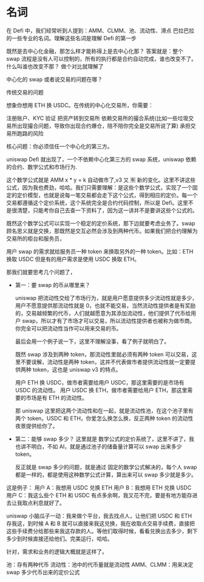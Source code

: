 # 名词

在 Defi 中，我们经常听到人提到：AMM、CLMM、池、流动性、滑点 巴拉巴拉的一些专业的名词。理解这些名词是理解 Defi 的第一步

既然是去中心化金融，那怎么样才能称得上是去中心化那？ 答案就是：整个 swap 流程是没有人可以控制的，所有的执行都是合约自动完成，谁也改变不了。 什么叫谁也改变不那？ 做个对比就理解了

中心化的 swap 或者说交易的问题在哪？

传统交易的问题

想象你想用 ETH 换 USDC。在传统的中心化交易所，你需要：

注册账户、KYC 验证
把资产转到交易所
依赖交易所的撮合系统(比如一些垃圾交易所出现撮合问题，导致你出现合约爆仓，陪不陪你完全是交易所说了算)
承担交易所跑路的风险

核心问题：你必须信任一个中心化的第三方。

uniswap Defi 就出现了，一个不依赖中心化第三方的 swap 系统，uniswap 依赖的合约、数学公式和市场行为.

这个数学公式就是 AMM x \* y = k 自动做市了,v3 又 🈶 新的变化。这里不讲这些公式，因为我也费劲，哈哈。我们只需要理解：是这些个数学公式，实现了一个固定的定价模型，也就是说每一笔交易都会走下这个公式，得到相应的定价。每一个交易都遵循这个定价系统，这个系统完全是合约代码控制，所以是 Defi。这里不是很清楚，只能考你自己去查一下资料了，因为这一讲并不是要讲这些个公式的。

既然这个数学公式可以实现一个稳定的定价系统，那下边就要考虑业务了。swap 顾名思义就是交换，那既然是交互必然会涉及到两种代币。如果我们把合约理解为交易所的柜台和服务员，

用户 swap 的需求就给服务员一种 token 来换取另外的一种 token。比如：ETH 换取 USDC 但是有的用户需求是使用 USDC 换取 ETH。

那我们就要思考几个问题了，

- 第一：要 swap 的币从哪里来？

  uniswap 把流动性交给了市场行为，就是用户愿意提供多少流动性就是多少，用户不愿意提供那流动性就是 0，也就不能交易，当然流动性提供者是有奖励的，交易越频繁的代币，人们就越愿意为其添加流动性，他们提供了代币给用户 swap，所以才有了市场才可以交易，所以流动性提供者也被称为做市商。你完全可以把流动性当作可以用来交易的币。

  最后会用一个例子说一下，这里不理解没事，看了例子就明白了。

  既然 swap 涉及到两种 token，那流动性里就必须有两种 token 可以交易，这里不要误解，流动性是两种 token，这并不代表做市者提供流动性就一定要提供两种 token，这也是 uniswap v3 的特点。

  用户 ETH 换 USDC，做市者需要给用户 USDC，那这里需要的是市场有 USDC 的流动性。
  用户 USDC 换 ETH，做市者需要给用户 ETH，那这里需要的市场是有 ETH 的流动性。

  那 uniswap 这里把这两个流动性和在一起，就是流动性池，在这个池子里有两个 token，USDC 和 ETH，你爱怎么换怎么换，反正两种 token 的流动性夜景提供给你了。

- 第二：能够 swap 多少？
  这里就是 数学公式的定价系统了，这里不讲了，我也讲不明白，不如 AI，就是通过池子的储备量计算可以 swap 出来多少 token。

  反正就是 swap 多少的问题，就是通过 固定的数学公式解决的，每个人 swap 都是一样的，都是使用这种数学公式计算，算出来可以 swap 多少就是多少。

这是例子：
用户 A：我想用 USDC 兑换 ETH
用户 B：我想用 ETH 兑换 USDC
用户 C：我这么些个 ETH 和 USDC 有点多余啊，我又花不完，要是有地方能存进去让我取点利息就好了。

uniswap 小脑瓜子一动：我来做个平台，我去找点人，让他们把 USDC 和 ETH 存我这，到时候 A 和 B 就可以直接来我这兑换，我在收取点交易手续费，直接把这些手续费分给那些来我这存款的人。等他们取得时候，看看兑换出去多少，剩下多少到时候直接还给他们。完美运行，哈哈。

针对，需求和业务的逻辑大概就是这样了。

池：存有两种代币
流动性：池中的代币量就是流动性
AMM、CLMM：用来决定 swap 多少代币出来的定价公式
